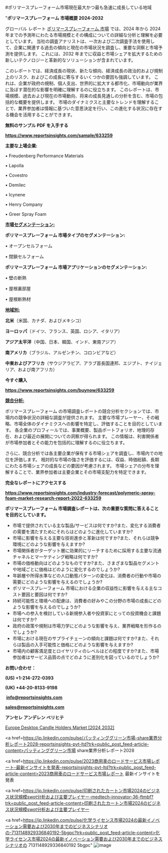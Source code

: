 #ポリマースプレーフォーム市場現在最大かつ最も急速に成長している地域

"<strong>ポリマースプレーフォーム 市場概要 2024-2032</strong>

グローバル レポート <a href=https://www.reportsinsights.com/sample/633259>ポリマースプレーフォーム 市場</a> では、2024 年から 2024 年までの予測年にわたる市場規模とその構成についての詳細な分析と理解を必要としています。 当社の調査アナリストは、一次および二次調査手法を使用して、企業に関連する過去の傾向と現在の市場状況を調査し、重要な洞察と市場予測を提供します。 これには、2032 年までに収益と市場シェアを拡大​​するための新しいテクノロジーと革新的なソリューションが含まれています。

このレポートでは、経済成長の現状、新たな傾向、経済成長の政治的および規制上のリスク、およびこの成長に寄与するいくつかの要因も強調しています。 これは、企業が政府の規制、個人支出、世界的に拡大する都市化、市場動向が業界に及ぼす潜在的な影響を明確に理解するのに役立ちます。 このレポートは、市場規模、過去および現在の市場動向、将来の成長見通しの分析を含む、市場の包括的な概要を提供します。 市場のダイナミクスと主要なトレンドを理解することで、業界参加者は情報に基づいた意思決定を行い、この進化する状況に存在する機会を活用することができます。

<strong><b>無料のサンプル PDF を入手する</b></strong>

<a href=https://www.reportsinsights.com/sample/633259><strong><u>https://www.reportsinsights.com/sample/633259</u></strong></a>

<strong>主要な上場企業:</strong>

• Freudenberg Performance Materials

• Lapolla

• Covestro

• Demilec

• Icynene

• Henry Company

• Greer Spray Foam

<strong><u>市場セグメンテーション</u></strong><strong><u>:</u></strong>

<strong>ポリマースプレーフォーム 市場タイプのセグメンテーション:</strong>

• オープンセルフォーム

• 閉鎖セルフォーム

<strong>ポリマースプレーフォーム 市場アプリケーションのセグメンテーション:</strong>

• 壁の断熱

• 屋根裏部屋

• 屋根断熱材

<strong><u>地域別</u></strong><strong><u>:</u></strong>

<strong>北米</strong>（米国、カナダ、およびメキシコ）

<strong>ヨーロッパ</strong>（ドイツ、フランス、英国、ロシア、イタリア）

<strong>アジア太平洋</strong>（中国、日本、韓国、インド、東南アジア）

<strong>南アメリカ</strong>（ブラジル、アルゼンチン、コロンビアなど）

<strong>中東およびアフリカ</strong>（サウジアラビア、アラブ首長国連邦、エジプト、ナイジェリア、および南アフリカ）

<strong>今すぐ購入</strong>

<a href=https://www.reportsinsights.com/buynow/633259><strong><u>https://www.reportsinsights.com/buynow/633259</u></strong></a>

<strong><u>競合分析:</u></strong>

ポリマースプレーフォーム の市場調査レポートの競合分析セクションでは、市場内の競争状況の詳細な調査が提供されます。 主要な市場プレーヤー、その戦略、市場全体のダイナミクスへの影響を特定し、評価することを目的としています。 各企業のプロフィールでは、事業概要、製品ポートフォリオ、地理的存在、および最近の展開についての洞察が得られます。 この情報は、利害関係者が市場参加者とその能力を包括的に理解するのに役立ちます。

さらに、競合分析では各主要企業が保有する市場シェアを調査し、市場内での地位を評価します。 相対的な市場の強さを評価するには、収益、時価総額、長期にわたる市場シェアの成長などの要因が考慮されます。 市場シェアの分布を理解することで、業界参加者は主要企業とその市場支配力を特定できます。

<strong>完全なレポートにアクセスする</strong>

<a href=https://www.reportsinsights.com/industry-forecast/polymeric-spray-foam-market-research-report-2022-633259><strong><u><b>https://www.reportsinsights.com/industry-forecast/polymeric-spray-foam-market-research-report-2022-633259</b></u></strong></a>

<strong><b>ポリマースプレーフォーム 市場調査レポートは、次の重要な質問に答えることを目的としています。</b></strong>
<ul>
  <li>市場で提供されている主な製品/サービスは何ですか?また、変化する消費者の需要を満たすためにそれらはどのように進化していますか?</li>
  <li>市場に影響を与える主要な技術進歩と革新は何ですか?また、それらは競争環境にどのような影響を与えますか?</li>
  <li>市場関係者がターゲット層に効果的にリーチするために採用する主要な流通チャネルとマーケティング戦略は何ですか?</li>
  <li>市場の価格動向はどのようなものですか?また、さまざまな製品セグメントや地域ごとに価格はどのように変化するのでしょうか?</li>
  <li>年齢層や所得水準などの人口動態パターンの変化は、消費者の行動や市場の需要にどのような影響を与えるのでしょうか?</li>
  <li>ポリマースプレーフォーム 市場における企業の収益性に影響を与える主なコスト要因と要因は何ですか?</li>
  <li>持続可能性と環境への配慮は、消費者の好みやこの分野の市場の成長にどのような影響を与えるのでしょうか?</li>
  <li>市場への参入を検討している新規参入者や投資家にとっての投資機会と課題は何ですか?</li>
  <li>政府の政策や規制は市場力学にどのような影響を与え、業界戦略を形作るのでしょうか?</li>
  <li>市場における現在のサプライチェーンの傾向と課題は何ですか?また、それらは製品の入手可能性と価格にどのような影響を与えますか?</li>
  <li>市場内の顧客満足度とロイヤリティのレベルはどの程度ですか?また、市場参加者はサービス品質の点でどのように差別化を図っているのでしょうか?</li>
</ul>
<strong>お問い合わせ：</strong>

<strong>(US) +1-214-272-0393</strong>

<strong>(UK) +44-20-8133-9198</strong>

<strong> </strong><a href=info@reportsinsights.com><strong><u>info@reportsinsights.com</u></strong></a>

<a href=sales@reportsinsights.com><strong><u>sales@reportsinsights.com</u></strong></a>

<strong>アンセレ アンデレン ベリヒテ</strong>

<a href=https://www.linkedin.com/pulse/europe-desktop-candle-holders-market-analysis-identifying-qnqcf/>Europe Desktop Candle Holders Market [2024 2032]</a>

<a href=https://jp.linkedin.com/pulse/パッティンググリーン市場-share業界分析レポート2028-reportsinsights-pvt-ltd?trk=public_post_feed-article-content>パッティンググリーン市場 share業界分析レポート2028</a>

<a href=https://jp.linkedin.com/pulse/2023商用車のロードサービス市場レポート-最新インサイトを発表-reportsinsights-pvt-ltd?trk=public_post_feed-article-content>2023商用車のロードサービス市場レポート 最新インサイトを発表</a>

<a href=https://jp.linkedin.com/pulse/印刷されたカートン市場2024のビジネス状況規模swot分析および主要プレイヤー-medtech-innovator-36-ftmbf?trk=public_post_feed-article-content>印刷されたカートン市場2024のビジネス状況規模swot分析および主要プレイヤー</a>

<a href=https://jp.linkedin.com/pulse/化学ライセンス市場2024の最新イノベーション需要および2030年までのビジネスシナリオの-7131148929336840192-5bgpc?trk=public_post_feed-article-content>化学ライセンス市場2024の最新イノベーション需要および2030年までのビジネスシナリオの 7131148929336840192 5bgpc</a>"
![image](https://github.com/aakesh123242/RIMarket/assets/158431203/50a105ce-aee5-44d6-8705-8134e1a8387c)
